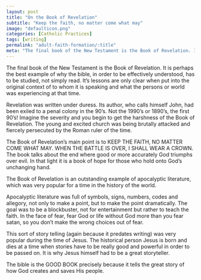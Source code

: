 ```yaml
---
layout: post
title: "On the Book of Revelation"
subtitle: "Keep the faith, no matter come what may"
image: "defaulticon.png"
categories: [Catholic Practices]
tags: [writing]
permalink: "adult-faith-formation/:title"
meta: "The final book of the New Testament is the Book of Revelation. It is perhaps the best example of why the bible, in order to be effectively understood, has to be studied, not simply read. It’s lessons are only clear when put into the original context of to whom it is speaking and what the persons or world was experiencing at that time."
---
```

The final book of the New Testament is the Book of Revelation. It is perhaps the best example of why the bible, in order to be effectively understood, has to be studied, not simply read. It’s lessons are only clear when put into the original context of to whom it is speaking and what the persons or world was experiencing at that time.
<!--more-->

Revelation was written under duress. Its author, who calls himself John, had been exiled to a penal colony in the 90’s. Not the 1990’s or 1890’s, the first 90’s! Imagine the severity and you begin to get the harshness of the Book of Revelation. The young and excited church was being brutally attacked and fiercely persecuted by the Roman ruler of the time.

The Book of Revelation’s main point is to KEEP THE FAITH, NO MATTER COME WHAT MAY. WHEN THE BATTLE IS OVER, I SHALL WEAR A CROWN. The book talks about the end where good or more accurately God triumphs over evil. In that light it is a book of hope for those who hold onto God’s unchanging hand.

The Book of Revelation is an outstanding example of apocalyptic literature, which was very popular for a time in the history of the world.

Apocalyptic literature was full of symbols, signs, numbers, codes and allegory, not only to make a point, but to make the point dramatically. The goal was to be a blockbuster, not for entertainment but rather to teach the faith. In the face of fear, fear God or life without God more than you fear satan, so you don’t make the wrong choices out of fear.

This sort of story telling (again because it predates writing) was very popular during the time of Jesus. The historical person Jesus is born and dies at a time when stories have to be really good and powerful in order to be passed on. It is why Jesus himself had to be a great storyteller.

The bible is the GOOD BOOK precisely because it tells the great story of how God creates and saves His people.